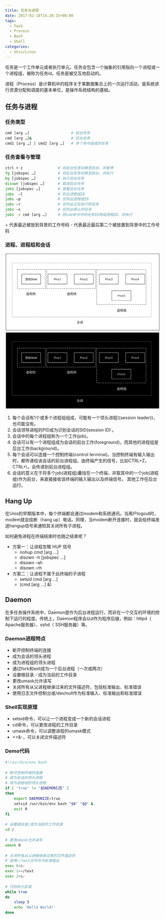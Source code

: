```yaml
---
title: 任务与进程
date: 2017-02-18T14:28:15+08:00
tags:
  - Task
  - Process
  - Bash
  - Shell
categories:
  - Unix/Linux
---
```


任务是一个工作单元或者执行单元。任务会包含一个抽象的引用指向一个进程或一个进程组，被称为任务id。任务是被交互地启动的。

进程（Process）是计算机中的程序关于某数据集合上的一次运行活动，是系统进行资源分配和调度的基本单位，是操作系统结构的基础。

<!-- more -->

## 任务与进程

### 任务类型

```bash
cmd [arg …]                   # 前台任务
cmd [arg …]&                  # 后台任务
cmd1 [arg …] | cmd2 [arg …]   # 多个命令组成的任务
```

### 任务查看与管理

```bash
ctrl + z                # 将前台任务切换至后台，并暂停
fg [jobspec …]          # 将后台任务切换至前台，并执行
bg [jobspec …]          # 执行后台任务
disown [jobspec …]      # 取消后台任务
jobs [jobspec …]        # 查看后台任务
jobs  –l                # 列出进程组ID
jobs –p                 # 仅列出进程组ID
jobs –r                 # 仅列出正在执行的任务
jobs –s                 # 仅列出停止的任务
jobs -x cmd [arg …]     # 将cmd命令中的任务ID转成进程ID，并执行
```

\+ 代表最近被放到背景的工作号码
\- 代表最近最后第二个被放置到背景中的工作号码

### 进程、进程组和会话

![Process, Process group & Session](../../assets/images/task-and-process/1-light.png#only-light)
![Process, Process group & Session](../../assets/images/task-and-process/1-dark.png#only-dark)

1. 每个会话有1个或多个进程组组成，可能有一个领头进程((session leader))，也可能没有。
2. 会话领导进程的PID成为识别会话的SID(session ID) 。
3. 会话中的每个进程组称为一个工作(job)。
4. 会话可以有一个进程组成为会话的前台工作(foreground)，而其他的进程组是后台工作(background)。
5. 每个会话可以连接一个控制终端(control terminal)。当控制终端有输入输出时，都传递给该会话的前台进程组。由终端产生的信号，比如CTRL+Z， CTRL+\，会传递到前台进程组。
6. 会话的意义在于将多个job(进程组)囊括在一个终端，并取其中的一个job(进程组)作为前台，来直接接收该终端的输入输出以及终端信号。 其他工作在后台运行。

## Hang Up

在Unix的早期版本中，每个终端都会通过modem和系统通讯。当用户logout时，modem就会挂断（hang up）电话。同理，当modem断开连接时，就会给终端发送hangup信号来通知其关闭所有子进程。

如何避免进程在终端结束时也随之结束呢？

- 方案一：让进程忽略 HUP 信号
  - nohup cmd [arg …]
  - disown -h [jobspec …]
  - disown –ah
  - disown –rh
- 方案二：让进程不属于此终端的子进程
  - setsid cmd [arg …]
  - (cmd [arg …] &)

## Daemon

在多任务操作系统中，Daemon是作为后台进程运行，而非在一个交互的环境的控制下运行的程度。传统上，Daemon程序会以d作为程序后缀，例如：httpd（ Apache服务器）、sshd（ SSH服务器）等。

### Daemon进程特点

- 断开控制终端的连接
- 成为会话的领头进程
- 成为进程组的领头进程
- 通过fork和exit成为一个后台进程（一次或两次）
- 设置根目录／成为当前的工作目录
- 更改umask允许读写
- 关闭所有从父进程继承过来的文件描述符，包括标准输出、标准错误
- 使用日志文件控制台或/dev/null作为标准输入、标准输出和标准错误

### Shell实现原理

- setsid命令，可以让一个进程变成一个新的会话进程
- cd命令，可以更改进程的工作目录
- umask命令，可以调整进程的umask模式
- <>&-，可以关闭文件描述符

### Demo代码

```bash
#!/usr/bin/env bash

# 断开控制终端的连接
# 成为会话的领头进程
# 成为进程组的领头进程
if [ 'true' != "$DAEMONIZE" ]
then
    export DAEMONIZE=true
    setsid /usr/bin/env bash "$0" "$@" &
    exit 0
fi

# 设置根目录/成为当前的工作目录
cd /

# 更改umask允许读写
umask 0

# 关闭所有从父进程继承过来的文件描述符
# 使用~/text文件作为标准输出
exec 0<&-
exec 1>~/text
exec 2>&-

# 代码执行区域
while true
do
    sleep 5
    echo 'Hello World!'
done
```
